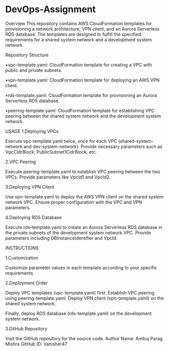# DevOps-Assignment
Overview
This repository contains AWS CloudFormation templates for provisioning a network architecture, VPN client, and an Aurora Serverless RDS database. The templates are designed to fulfill the specified requirements for a shared system network and a development system network.

Repository Structure

•vpc-template.yaml: CloudFormation template for creating a VPC with public and private subnets.

•vpn-template.yaml: CloudFormation template for deploying an AWS VPN client.

•rds-template.yaml: CloudFormation template for provisioning an Aurora Serverless RDS database.

•peering-template.yaml: CloudFormation template for establishing VPC peering between the shared system network and the development system network.

USAGE
1.Deploying VPCs

Execute vpc-template.yaml twice, once for each VPC (shared-system-network and dev-system-network).
Provide necessary parameters such as VpcCidrBlock, PublicSubnet1CidrBlock, etc.

2.VPC Peering

Execute peering-template.yaml to establish VPC peering between the two VPCs.
Provide parameters like VpcId1 and VpcId2.

3.Deploying VPN Client

Use vpn-template.yaml to deploy the AWS VPN client on the  shared system network VPC.
Ensure proper configuration with the VPC and VPN parameters.

4.Deploying RDS Database

Execute rds-template.yaml to create an Aurora Serverless RDS database in the private subnets of the development system network VPC.
Provide parameters including DBInstanceIdentifier and VpcId.

INSTRUCTIONS

1.Customization

Customize parameter values in each template according to your specific requirements.

2.Deployment Order

Deploy VPC templates (vpc-template.yaml) first.
Establish VPC peering using peering-template.yaml.
Deploy VPN client (vpn-template.yaml) on the shared system network.

Finally, deploy RDS database (rds-template.yaml) on the development system network.

3.GitHub Repository

Visit the GitHub repository for the source code.
Author
Name: Ambuj Parag Mishra
GitHub ID: Vanisher47
